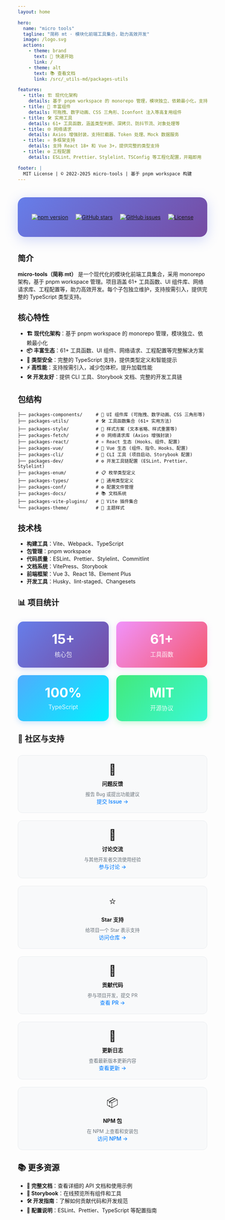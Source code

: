 ```yaml
---
layout: home

hero:
  name: "micro tools"
  tagline: "简称 mt · 模块化前端工具集合，助力高效开发"
  image: /logo.svg
  actions:
    - theme: brand
      text: 🚀 快速开始
      link: /
    - theme: alt
      text: 📚 查看文档
      link: /src/_utils-md/packages-utils

features:
  - title: 🏗 现代化架构
    details: 基于 pnpm workspace 的 monorepo 管理，模块独立、依赖最小化，支持按需引入
  - title: 🎨 丰富组件
    details: 可拖拽、数字动画、CSS 三角形、Iconfont 注入等高复用组件
  - title: 🛠 实用工具
    details: 61+ 工具函数，涵盖类型判断、深拷贝、防抖节流、对象处理等
  - title: 🌐 网络请求
    details: Axios 增强封装，支持拦截器、Token 处理、Mock 数据服务
  - title: ⚛️ 多框架支持
    details: 支持 React 18+ 和 Vue 3+，提供完整的类型支持
  - title: ⚙️ 工程配置
    details: ESLint、Prettier、Stylelint、TSConfig 等工程化配置，开箱即用

footer: |
  MIT License | © 2022-2025 micro-tools | 基于 pnpm workspace 构建
---
```


<!-- markdownlint-disable MD041 MD012 MD033 -->

<div style="text-align: center; margin: 40px 0; padding: 30px; background: linear-gradient(135deg, #667eea 0%, #764ba2 100%); border-radius: 20px; box-shadow: 0 8px 32px rgba(102, 126, 234, 0.3);">

<div style="display: flex; justify-content: center; align-items: center; gap: 20px; flex-wrap: wrap;">

[![npm version](https://img.shields.io/npm/v/@mt-kit/utils.svg?style=for-the-badge&labelColor=2c3e50&color=3498db&logo=npm&logoColor=white)](https://www.npmjs.com/settings/mt-kit/packages)

[![GitHub stars](https://img.shields.io/github/stars/Not-have/micro-tools?style=for-the-badge&labelColor=2c3e50&color=e74c3c&logo=github&logoColor=white)](https://github.com/Not-have/micro-tools)

[![GitHub issues](https://img.shields.io/github/issues/Not-have/micro-tools?style=for-the-badge&labelColor=2c3e50&color=27ae60&logo=github&logoColor=white)](https://github.com/Not-have/micro-tools/issues)

[![License](https://img.shields.io/github/license/Not-have/micro-tools?style=for-the-badge&labelColor=2c3e50&color=9b59b6&logo=opensourceinitiative&logoColor=white)](https://github.com/Not-have/micro-tools/blob/main/LICENSE)

</div>

</div>

## 简介

**micro-tools（简称 mt）** 是一个现代化的模块化前端工具集合，采用 monorepo 架构，基于 pnpm workspace 管理。项目涵盖 61+ 工具函数、UI 组件库、网络请求库、工程配置等，助力高效开发。每个子包独立维护，支持按需引入，提供完整的 TypeScript 类型支持。

## 核心特性

- **🏗 现代化架构**：基于 pnpm workspace 的 monorepo 管理，模块独立、依赖最小化
- **📦 丰富生态**：61+ 工具函数、UI 组件、网络请求、工程配置等完整解决方案
- **🎯 类型安全**：完整的 TypeScript 支持，提供类型定义和智能提示
- **⚡ 高性能**：支持按需引入，减少包体积，提升加载性能
- **🛠 开发友好**：提供 CLI 工具、Storybook 文档、完整的开发工具链

## 包结构

```text
├── packages-components/     # 🎨 UI 组件库 (可拖拽、数字动画、CSS 三角形等)
├── packages-utils/          # 🛠 工具函数集合 (61+ 实用方法)
├── packages-style/          # 🎨 样式方案 (文本省略、样式重置等)
├── packages-fetch/          # 🌐 网络请求库 (Axios 增强封装)
├── packages-react/          # ⚛️ React 生态 (Hooks、组件、配置)
├── packages-vue/            # 🖖 Vue 生态 (组件、指令、Hooks、配置)
├── packages-cli/            # 🚀 CLI 工具 (项目启动、Storybook 配置)
├── packages-dev/            # ⚙️ 开发工具链配置 (ESLint、Prettier、Stylelint)
├── packages-enum/           # 📋 枚举类型定义
├── packages-types/          # 🎯 通用类型定义
├── packages-conf/           # ⚙️ 配置文件管理
├── packages-docs/           # 📚 文档系统
├── packages-vite-plugins/   # 🔧 Vite 插件集合
└── packages-theme/          # 🎨 主题样式
```

## 技术栈

- **构建工具**：Vite、Webpack、TypeScript
- **包管理**：pnpm workspace
- **代码质量**：ESLint、Prettier、Stylelint、Commitlint
- **文档系统**：VitePress、Storybook
- **前端框架**：Vue 3、React 18、Element Plus
- **开发工具**：Husky、lint-staged、Changesets

## 📊 项目统计

<div style="display: grid; grid-template-columns: repeat(auto-fit, minmax(200px, 1fr)); gap: 20px; margin: 30px 0;">

<div style="background: linear-gradient(135deg, #667eea 0%, #764ba2 100%); color: white; padding: 25px; border-radius: 15px; text-align: center; box-shadow: 0 4px 15px rgba(102, 126, 234, 0.3);">
  <div style="font-size: 2.5em; font-weight: bold; margin-bottom: 8px;">15+</div>
  <div style="font-size: 1.1em; opacity: 0.9;">核心包</div>
</div>

<div style="background: linear-gradient(135deg, #f093fb 0%, #f5576c 100%); color: white; padding: 25px; border-radius: 15px; text-align: center; box-shadow: 0 4px 15px rgba(240, 147, 251, 0.3);">
  <div style="font-size: 2.5em; font-weight: bold; margin-bottom: 8px;">61+</div>
  <div style="font-size: 1.1em; opacity: 0.9;">工具函数</div>
</div>

<div style="background: linear-gradient(135deg, #4facfe 0%, #00f2fe 100%); color: white; padding: 25px; border-radius: 15px; text-align: center; box-shadow: 0 4px 15px rgba(79, 172, 254, 0.3);">
  <div style="font-size: 2.5em; font-weight: bold; margin-bottom: 8px;">100%</div>
  <div style="font-size: 1.1em; opacity: 0.9;">TypeScript</div>
</div>

<div style="background: linear-gradient(135deg, #43e97b 0%, #38f9d7 100%); color: white; padding: 25px; border-radius: 15px; text-align: center; box-shadow: 0 4px 15px rgba(67, 233, 123, 0.3);">
  <div style="font-size: 2.5em; font-weight: bold; margin-bottom: 8px;">MIT</div>
  <div style="font-size: 1.1em; opacity: 0.9;">开源协议</div>
</div>

</div>

## 🤝 社区与支持

<div style="display: grid; grid-template-columns: repeat(auto-fit, minmax(250px, 1fr)); gap: 20px; margin: 30px 0;">

<div style="background: #f8f9fa; border: 1px solid #e9ecef; border-radius: 12px; padding: 20px; text-align: center; transition: transform 0.2s;">
  <div style="font-size: 2em; margin-bottom: 10px;">🐛</div>
  <div style="font-weight: bold; margin-bottom: 8px;">问题反馈</div>
  <div style="color: #6c757d; font-size: 0.9em;">报告 Bug 或提出功能建议</div>
  <a href="https://github.com/Not-have/micro-tools/issues" target="_blank" style="color: #007bff; text-decoration: none; font-weight: 500;">提交 Issue →</a>
</div>

<div style="background: #f8f9fa; border: 1px solid #e9ecef; border-radius: 12px; padding: 20px; text-align: center; transition: transform 0.2s;">
  <div style="font-size: 2em; margin-bottom: 10px;">💬</div>
  <div style="font-weight: bold; margin-bottom: 8px;">讨论交流</div>
  <div style="color: #6c757d; font-size: 0.9em;">与其他开发者交流使用经验</div>
  <a href="https://github.com/Not-have/micro-tools/discussions" target="_blank" style="color: #007bff; text-decoration: none; font-weight: 500;">参与讨论 →</a>
</div>

<div style="background: #f8f9fa; border: 1px solid #e9ecef; border-radius: 12px; padding: 20px; text-align: center; transition: transform 0.2s;">
  <div style="font-size: 2em; margin-bottom: 10px;">⭐</div>
  <div style="font-weight: bold; margin-bottom: 8px;">Star 支持</div>
  <div style="color: #6c757d; font-size: 0.9em;">给项目一个 Star 表示支持</div>
  <a href="https://github.com/Not-have/micro-tools" target="_blank" style="color: #007bff; text-decoration: none; font-weight: 500;">访问仓库 →</a>
</div>

<div style="background: #f8f9fa; border: 1px solid #e9ecef; border-radius: 12px; padding: 20px; text-align: center; transition: transform 0.2s;">
  <div style="font-size: 2em; margin-bottom: 10px;">🔧</div>
  <div style="font-weight: bold; margin-bottom: 8px;">贡献代码</div>
  <div style="color: #6c757d; font-size: 0.9em;">参与项目开发，提交 PR</div>
  <a href="https://github.com/Not-have/micro-tools/pulls" target="_blank" style="color: #007bff; text-decoration: none; font-weight: 500;">查看 PR →</a>
</div>

<div style="background: #f8f9fa; border: 1px solid #e9ecef; border-radius: 12px; padding: 20px; text-align: center; transition: transform 0.2s;">
  <div style="font-size: 2em; margin-bottom: 10px;">📝</div>
  <div style="font-weight: bold; margin-bottom: 8px;">更新日志</div>
  <div style="color: #6c757d; font-size: 0.9em;">查看最新版本更新内容</div>
  <a href="https://github.com/Not-have/micro-tools/releases" target="_blank" style="color: #007bff; text-decoration: none; font-weight: 500;">查看更新 →</a>
</div>

<div style="background: #f8f9fa; border: 1px solid #e9ecef; border-radius: 12px; padding: 20px; text-align: center; transition: transform 0.2s;">
  <div style="font-size: 2em; margin-bottom: 10px;">📦</div>
  <div style="font-weight: bold; margin-bottom: 8px;">NPM 包</div>
  <div style="color: #6c757d; font-size: 0.9em;">在 NPM 上查看和安装包</div>
  <a href="https://www.npmjs.com/settings/mt-kit/packages" target="_blank" style="color: #007bff; text-decoration: none; font-weight: 500;">访问 NPM →</a>
</div>

</div>

## 📚 更多资源

- **📖 完整文档**：查看详细的 API 文档和使用示例
- **🎨 Storybook**：在线预览所有组件和工具
- **🛠 开发指南**：了解如何贡献代码和开发规范
- **🔧 配置说明**：ESLint、Prettier、TypeScript 等配置指南
